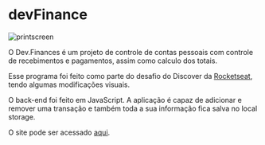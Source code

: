 # devFinance
![printscreen](https://user-images.githubusercontent.com/53675070/118331510-2405d200-b4df-11eb-9d08-3576b82cfaeb.png)

O Dev.Finances é um projeto de controle de contas pessoais com controle de recebimentos e pagamentos, assim como calculo dos totais. <br/>

Esse programa foi feito como parte do desafio do Discover da [Rocketseat](https://rocketseat.com.br), tendo algumas modificações visuais.

O back-end foi feito em JavaScript. A aplicação é capaz de adicionar e remover uma transação e também toda a sua informação fica salva no local storage.

O site pode ser acessado [aqui](https://carryaestranha.github.io/devFinance/).

